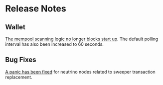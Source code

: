 # Release Notes

## Wallet

[The mempool scanning logic no longer blocks start
up](https://github.com/vanditshah99/lnd/pull/7641). The default polling
interval has also been increased to 60 seconds.

## Bug Fixes

[A panic has been fixed](https://github.com/vanditshah99/lnd/pull/7637) for
neutrino nodes related to sweeper transaction replacement.
